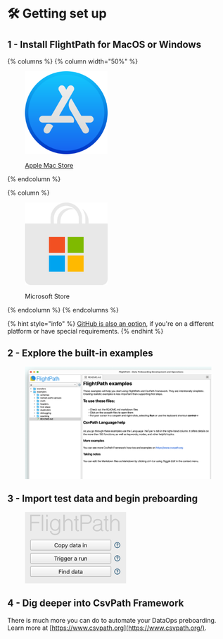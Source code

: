 # 🛠️ Getting set up

## 1 - Install FlightPath for MacOS or Windows

{% columns %}
{% column width="50%" %}
<figure><img src="../.gitbook/assets/Apple MacOS Store.png" alt="" width="188"><figcaption><p><a href="https://apps.apple.com/us/app/flightpath-data/id6745823097?mt=12">Apple Mac Store</a></p></figcaption></figure>
{% endcolumn %}

{% column %}
<figure><img src="../.gitbook/assets/Microsoft Store.svg.png" alt="" width="188"><figcaption><p>Microsoft Store</p></figcaption></figure>
{% endcolumn %}
{% endcolumns %}

{% hint style="info" %}
[GitHub is also an option](https://github.com/dk107dk/flightpath/tree/main), if you're on a different platform or have special requirements.
{% endhint %}

## 2 - Explore the built-in examples

<figure><img src="../.gitbook/assets/examples (2).png" alt=""><figcaption></figcaption></figure>

## 3 - Import test data and begin preboarding

<figure><img src="../.gitbook/assets/copy-data-inn.png" alt="" width="230"><figcaption></figcaption></figure>

## 4 - Dig deeper into CsvPath Framework

There is much more you can do to automate your DataOps preboarding. Learn more at [https://www.csvpath.org](https://www.csvpath.org/).

